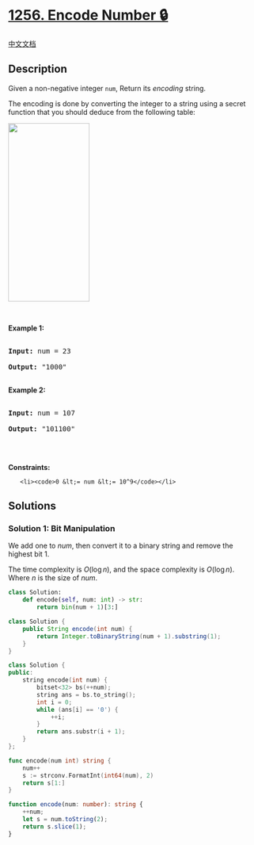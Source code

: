 # [1256. Encode Number 🔒](https://leetcode.com/problems/encode-number)

[中文文档](/solution/1200-1299/1256.Encode%20Number/README.md)

<!-- tags:Bit Manipulation,Math,String -->

## Description

<p>Given a non-negative integer <code>num</code>, Return its <em>encoding</em> string.</p>

<p>The encoding is done by converting the integer to a string using a secret function that you should deduce from the following table:</p>

<p><img alt="" src="https://fastly.jsdelivr.net/gh/doocs/leetcode@main/solution/1200-1299/1256.Encode%20Number/images/encode_number.png" style="width: 164px; height: 360px;" /></p>

<p>&nbsp;</p>

<p><strong class="example">Example 1:</strong></p>

<pre>

<strong>Input:</strong> num = 23

<strong>Output:</strong> &quot;1000&quot;

</pre>

<p><strong class="example">Example 2:</strong></p>

<pre>

<strong>Input:</strong> num = 107

<strong>Output:</strong> &quot;101100&quot;

</pre>

<p>&nbsp;</p>

<p><strong>Constraints:</strong></p>

<ul>

    <li><code>0 &lt;= num &lt;= 10^9</code></li>

</ul>

## Solutions

### Solution 1: Bit Manipulation

We add one to $num$, then convert it to a binary string and remove the highest bit $1$.

The time complexity is $O(\log n)$, and the space complexity is $O(\log n)$. Where $n$ is the size of $num$.

<!-- tabs:start -->

```python
class Solution:
    def encode(self, num: int) -> str:
        return bin(num + 1)[3:]
```

```java
class Solution {
    public String encode(int num) {
        return Integer.toBinaryString(num + 1).substring(1);
    }
}
```

```cpp
class Solution {
public:
    string encode(int num) {
        bitset<32> bs(++num);
        string ans = bs.to_string();
        int i = 0;
        while (ans[i] == '0') {
            ++i;
        }
        return ans.substr(i + 1);
    }
};
```

```go
func encode(num int) string {
	num++
	s := strconv.FormatInt(int64(num), 2)
	return s[1:]
}
```

```ts
function encode(num: number): string {
    ++num;
    let s = num.toString(2);
    return s.slice(1);
}
```

<!-- tabs:end -->

<!-- end -->
